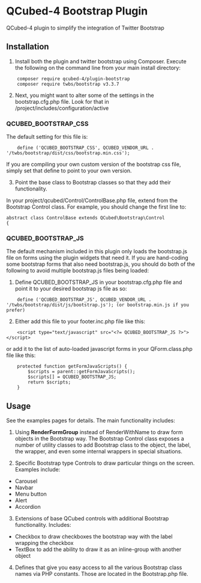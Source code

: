 # QCubed-4 Bootstrap Plugin
QCubed-4 plugin to simplify the integration of Twitter Bootstrap

## Installation
1) Install both the plugin and twitter bootstrap using Composer. Execute the following on the command line from your main
install directory:
```
	composer require qcubed-4/plugin-bootstrap
	composer require twbs/bootstrap v3.3.7
```    
2) Next, you might want to alter some of the settings in the bootstrap.cfg.php file. Look for that
in /project/includes/configuration/active

### QCUBED_BOOTSTRAP_CSS
The default setting for this file is:
```
	define ('QCUBED_BOOTSTRAP_CSS', QCUBED_VENDOR_URL . '/twbs/bootstrap/dist/css/bootstrap.min.css');
```
If you are compiling your own custom version of the bootstrap css file, simply set that define to point to your own version.

3) Point the base class to Bootstrap classes so that they add their functionality.

In your project/qcubed/Control/ControlBase.php file, extend from the Bootstrap Control class. For example,
you should change the first line to:

```
abstract class ControlBase extends QCubed\Bootstrap\Control 
{
```

### QCUBED_BOOTSTRAP_JS
The default mechanism included in this plugin only loads the bootstrap.js file on forms using the plugin widgets that
need it. If you are hand-coding some bootstrap forms that also need bootstrap.js, you should do both of the following to avoid
multiple bootstrap.js files being loaded:

1) Define QCUBED_BOOTSTRAP_JS in your bootstrap.cfg.php file and point it to your desired bootstrap js file as so:
```
	define ('QCUBED_BOOTSTRAP_JS', QCUBED_VENDOR_URL . '/twbs/bootstrap/dist/js/bootstrap.js'); (or bootstrap.min.js if you prefer)
```
2) Either add this file to your footer.inc.php file like this:
```
	<script type="text/javascript" src="<?= QCUBED_BOOTSTRAP_JS ?>"></script>
```
or add it to the list of auto-loaded javascript forms in your QForm.class.php file like this:
```
	protected function getFormJavaScripts() {
		$scripts = parent::getFormJavaScripts();
		$scripts[] = QCUBED_BOOTSTRAP_JS;
		return $scripts;
	}

```

## Usage

See the examples pages for details. The main functionality includes:

1. Using **RenderFormGroup** instead of RenderWithName to draw form objects in the Bootstrap way. The Bootstrap Control
class exposes a number of utility classes to add Bootstrap class to the object, the label, the wrapper, and even
some internal wrappers in special situations.

2. Specific Bootstrap type Controls to draw particular things on the screen. Examples include:
 * Carousel
 * Navbar
 * Menu button
 * Alert
 * Accordion

3. Extensions of base QCubed controls with additional Bootstrap functionality. Includes:
 * Checkbox to draw checkboxes the bootstrap way with the label wrapping the checkbox
 * TextBox to add the ability to draw it as an inline-group with another object

4. Defines that give you easy access to all the various Bootstrap class names via PHP constants. Those are located
in the Bootstrap.php file.
